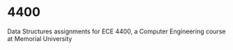 # 4400
Data Structures assignments for ECE 4400, a Computer Engineering course at Memorial University
